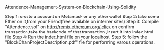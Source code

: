 Attendence-Management-System-on-Blockchain-Using-Solidity

Step 1: create a account on Metamask or any other wallet
Step 2: take some Ether on it,from your Friend(free available on interner sites)
Step 3: Compile "Attendence.sol" on http://remix.ethereum.org/,click on confirm transaction,take the hashcode of that transaction ,insert it into index.html file
Step 4: Run the index.html file on your localhost.
Step 5: follow the "BlockChainProjectDescription.pdf" file for performing varous operations.
